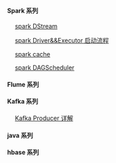 #### Spark 系列
&emsp; [spark DStream](https://github.com/y0908105023/wiki/wiki/spark-dstream)

&emsp; [spark Driver&&Executor 启动流程](https://github.com/y0908105023/wiki/wiki/spark-executor-start)

&emsp; [spark cache](https://github.com/y0908105023/wiki/wiki/spark-Cache-%E6%8C%81%E4%B9%85%E5%8C%96%E8%AF%A6%E8%A7%A3)

&emsp; [spark DAGScheduler](https://github.com/y0908105023/wiki/wiki/spark-dagscheduler)

#### Flume 系列




#### Kafka 系列
&emsp; [Kafka Producer 详解](https://github.com/y0908105023/wiki/wiki/Kafka-Producer-%E8%AF%A6%E7%BB%86%E6%B5%81%E7%A8%8B)

#### java 系列


#### hbase 系列

